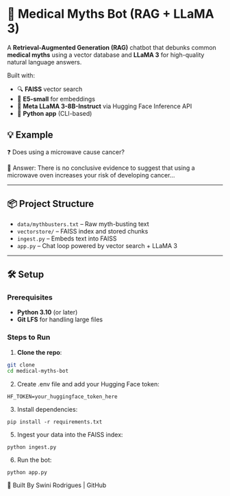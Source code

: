 # 🧠 Medical Myths Bot (RAG + LLaMA 3)

A **Retrieval-Augmented Generation (RAG)** chatbot that debunks common **medical myths** using a vector database and **LLaMA 3** for high-quality natural language answers.

Built with:
- 🔍 **FAISS** vector search
- 🔢 **E5-small** for embeddings
- 🦙 **Meta LLaMA 3-8B-Instruct** via Hugging Face Inference API
- 💬 **Python app** (CLI-based)

## 💡 Example

❓ Does using a microwave cause cancer?

🤖 Answer: There is no conclusive evidence to suggest that using a microwave oven increases your risk of developing cancer...

---

## 📦 Project Structure

- `data/mythbusters.txt` – Raw myth-busting text
- `vectorstore/` – FAISS index and stored chunks
- `ingest.py` – Embeds text into FAISS
- `app.py` – Chat loop powered by vector search + LLaMA 3

---

## 🛠️ Setup

### Prerequisites
- **Python 3.10** (or later)
- **Git LFS** for handling large files

### Steps to Run

1. **Clone the repo**:
```bash
git clone 
cd medical-myths-bot
```
2. Create .env file and add your Hugging Face token:
```
HF_TOKEN=your_huggingface_token_here
```
3. Install dependencies:
```
pip install -r requirements.txt
```
5. Ingest your data into the FAISS index:
```
python ingest.py
```
6. Run the bot:
```
python app.py
```

🧠 Built By
Swini Rodrigues | GitHub


